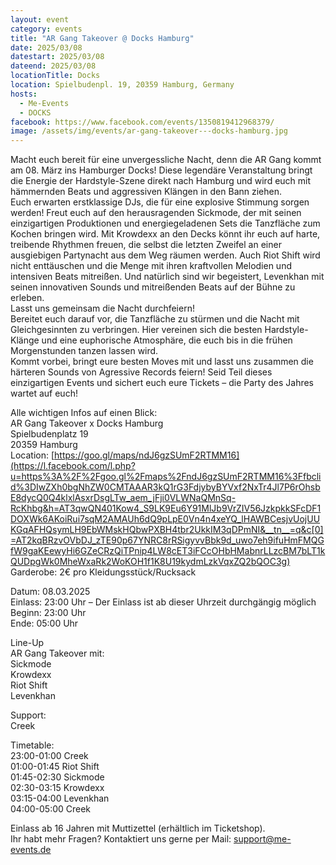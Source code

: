 ```yaml
---
layout: event
category: events
title: "AR Gang Takeover @ Docks Hamburg"
date: 2025/03/08
datestart: 2025/03/08
dateend: 2025/03/08
locationTitle: Docks
location: Spielbudenpl. 19, 20359 Hamburg, Germany
hosts:
  - Me-Events
  - DOCKS
facebook: https://www.facebook.com/events/1350819412968379/
image: /assets/img/events/ar-gang-takeover---docks-hamburg.jpg
---
```


Macht euch bereit für eine unvergessliche Nacht, denn die AR Gang kommt am 08. März ins Hamburger Docks! Diese legendäre Veranstaltung bringt die Energie der Hardstyle-Szene direkt nach Hamburg und wird euch mit hämmernden Beats und aggressiven Klängen in den Bann ziehen.  
Euch erwarten erstklassige DJs, die für eine explosive Stimmung sorgen werden! Freut euch auf den herausragenden Sickmode, der mit seinen einzigartigen Produktionen und energiegeladenen Sets die Tanzfläche zum Kochen bringen wird. Mit Krowdexx an den Decks könnt ihr euch auf harte, treibende Rhythmen freuen, die selbst die letzten Zweifel an einer ausgiebigen Partynacht aus dem Weg räumen werden. Auch Riot Shift wird nicht enttäuschen und die Menge mit ihren kraftvollen Melodien und intensiven Beats mitreißen. Und natürlich sind wir begeistert, Levenkhan mit seinen innovativen Sounds und mitreißenden Beats auf der Bühne zu erleben.  
Lasst uns gemeinsam die Nacht durchfeiern!  
Bereitet euch darauf vor, die Tanzfläche zu stürmen und die Nacht mit Gleichgesinnten zu verbringen. Hier vereinen sich die besten Hardstyle-Klänge und eine euphorische Atmosphäre, die euch bis in die frühen Morgenstunden tanzen lassen wird.  
Kommt vorbei, bringt eure besten Moves mit und lasst uns zusammen die härteren Sounds von Agressive Records feiern! Seid Teil dieses einzigartigen Events und sichert euch eure Tickets – die Party des Jahres wartet auf euch!

Alle wichtigen Infos auf einen Blick:  
AR Gang Takeover x Docks Hamburg  
Spielbudenplatz 19  
20359 Hamburg  
Location: [https://goo.gl/maps/ndJ6gzSUmF2RTMM16](https://l.facebook.com/l.php?u=https%3A%2F%2Fgoo.gl%2Fmaps%2FndJ6gzSUmF2RTMM16%3Ffbclid%3DIwZXh0bgNhZW0CMTAAAR3kQ1rG3FdjybyBYVxf2NxTr4Jl7P6rOhsbE8dycQ0Q4klxlAsxrDsgLTw_aem_jFji0VLWNaQMnSq-RcKhbg&h=AT3qwQN401Kow4_S9LK9Eu6Y91MlJb9VrZIV56JzkpkkSFcDF1DOXWk6AKoiRui7sqM2AMAUh6dQ9pLpE0Vn4n4xeYQ_lHAWBCesjvUojUUKGqAFHQsymLH9EbWMskHQbwPXBH4tbr2UkkIM3qDPmNI&__tn__=q&c[0]=AT2kqBRzvOVbDJ_zTE90p67YNRC8rRSigyvvBbk9d_uwo7eh9ifuHmFMQGfW9gaKEewyHi6GZeCRzQiTPnip4LW8cET3iFCcOHbHMabnrLLzcBM7bLT1kQUDpgWk0MheWxaRk2WoKOH1f1K8U19kydmLzkVqxZQ2bQOC3g)  
Garderobe: 2€ pro Kleidungsstück/Rucksack

Datum: 08.03.2025  
Einlass: 23:00 Uhr – Der Einlass ist ab dieser Uhrzeit durchgängig möglich  
Beginn: 23:00 Uhr  
Ende: 05:00 Uhr

Line-Up  
AR Gang Takeover mit:  
Sickmode  
Krowdexx  
Riot Shift  
Levenkhan

Support:  
Creek

Timetable:  
23:00-01:00 Creek  
01:00-01:45 Riot Shift  
01:45-02:30 Sickmode  
02:30-03:15 Krowdexx  
03:15-04:00 Levenkhan  
04:00-05:00 Creek

Einlass ab 16 Jahren mit Muttizettel (erhältlich im Ticketshop).  
Ihr habt mehr Fragen? Kontaktiert uns gerne per Mail: support@me-events.de
